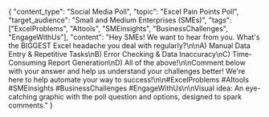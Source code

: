 {
  "content_type": "Social Media Poll",
  "topic": "Excel Pain Points Poll",
  "target_audience": "Small and Medium Enterprises (SMEs)",
  "tags": ["ExcelProblems", "AItools", "SMEinsights", "BusinessChallenges", "EngageWithUs"],
  "content": "Hey SMEs! We want to hear from you. What's the BIGGEST Excel headache you deal with regularly?\n\nA) Manual Data Entry & Repetitive Tasks\nB) Error Checking & Data Inaccuracy\nC) Time-Consuming Report Generation\nD) All of the above!\n\nComment below with your answer and help us understand your challenges better! We're here to help automate your way to success!\n\n#ExcelProblems #AItools #SMEinsights #BusinessChallenges #EngageWithUs\n\nVisual idea: An eye-catching graphic with the poll question and options, designed to spark comments."
}